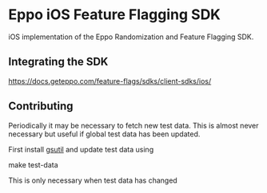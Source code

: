 # Eppo iOS Feature Flagging SDK

iOS implementation of the Eppo Randomization and Feature Flagging SDK.

## Integrating the SDK

https://docs.geteppo.com/feature-flags/sdks/client-sdks/ios/

## Contributing

Periodically it may be necessary to fetch new test data. This is almost never necessary but useful if global test data has been updated.

First install [gsutil](https://cloud.google.com/storage/docs/gsutil_install) and update test data using

  make test-data

This is only necessary when test data has changed
